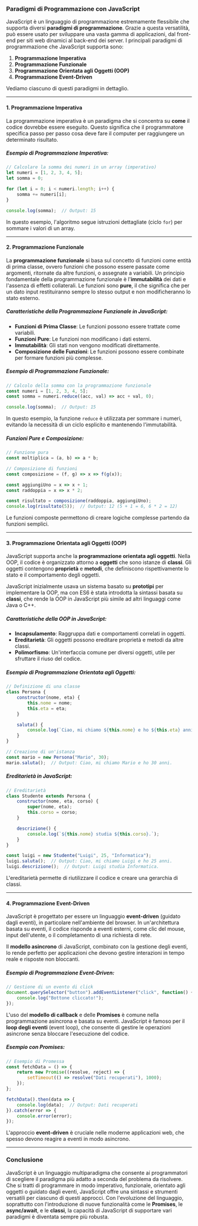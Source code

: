 ### Paradigmi di Programmazione con JavaScript

JavaScript è un linguaggio di programmazione estremamente flessibile che supporta diversi **paradigmi di programmazione**. Grazie a questa versatilità, può essere usato per sviluppare una vasta gamma di applicazioni, dal front-end per siti web dinamici al back-end dei server. I principali paradigmi di programmazione che JavaScript supporta sono:

1. **Programmazione Imperativa**
2. **Programmazione Funzionale**
3. **Programmazione Orientata agli Oggetti (OOP)**
4. **Programmazione Event-Driven**

Vediamo ciascuno di questi paradigmi in dettaglio.

---

#### 1. Programmazione Imperativa

La programmazione imperativa è un paradigma che si concentra su **come** il codice dovrebbe essere eseguito. Questo significa che il programmatore specifica passo per passo cosa deve fare il computer per raggiungere un determinato risultato.

##### Esempio di Programmazione Imperativa:

```javascript
// Calcolare la somma dei numeri in un array (imperativo)
let numeri = [1, 2, 3, 4, 5];
let somma = 0;

for (let i = 0; i < numeri.length; i++) {
    somma += numeri[i];
}

console.log(somma);  // Output: 15
```

In questo esempio, l'algoritmo segue istruzioni dettagliate (ciclo `for`) per sommare i valori di un array.

---

#### 2. Programmazione Funzionale

La **programmazione funzionale** si basa sul concetto di funzioni come entità di prima classe, ovvero funzioni che possono essere passate come argomenti, ritornate da altre funzioni, o assegnate a variabili. Un principio fondamentale della programmazione funzionale è l'**immutabilità** dei dati e l'assenza di effetti collaterali. Le funzioni sono **pure**, il che significa che per un dato input restituiranno sempre lo stesso output e non modificheranno lo stato esterno.

##### Caratteristiche della Programmazione Funzionale in JavaScript:
- **Funzioni di Prima Classe**: Le funzioni possono essere trattate come variabili.
- **Funzioni Pure**: Le funzioni non modificano i dati esterni.
- **Immutabilità**: Gli stati non vengono modificati direttamente.
- **Composizione delle Funzioni**: Le funzioni possono essere combinate per formare funzioni più complesse.

##### Esempio di Programmazione Funzionale:

```javascript
// Calcolo della somma con la programmazione funzionale
const numeri = [1, 2, 3, 4, 5];
const somma = numeri.reduce((acc, val) => acc + val, 0);

console.log(somma);  // Output: 15
```

In questo esempio, la funzione `reduce` è utilizzata per sommare i numeri, evitando la necessità di un ciclo esplicito e mantenendo l'immutabilità.

##### Funzioni Pure e Composizione:

```javascript
// Funzione pura
const moltiplica = (a, b) => a * b;

// Composizione di funzioni
const composizione = (f, g) => x => f(g(x));

const aggiungiUno = x => x + 1;
const raddoppia = x => x * 2;

const risultato = composizione(raddoppia, aggiungiUno);
console.log(risultato(5));  // Output: 12 (5 + 1 = 6, 6 * 2 = 12)
```

Le funzioni composte permettono di creare logiche complesse partendo da funzioni semplici.

---

#### 3. Programmazione Orientata agli Oggetti (OOP)

JavaScript supporta anche la **programmazione orientata agli oggetti**. Nella OOP, il codice è organizzato attorno a **oggetti** che sono istanze di **classi**. Gli oggetti contengono **proprietà** e **metodi**, che definiscono rispettivamente lo stato e il comportamento degli oggetti. 

JavaScript inizialmente usava un sistema basato su **prototipi** per implementare la OOP, ma con ES6 è stata introdotta la sintassi basata su **classi**, che rende la OOP in JavaScript più simile ad altri linguaggi come Java o C++.

##### Caratteristiche della OOP in JavaScript:
- **Incapsulamento**: Raggruppa dati e comportamenti correlati in oggetti.
- **Ereditarietà**: Gli oggetti possono ereditare proprietà e metodi da altre classi.
- **Polimorfismo**: Un'interfaccia comune per diversi oggetti, utile per sfruttare il riuso del codice.

##### Esempio di Programmazione Orientata agli Oggetti:

```javascript
// Definizione di una classe
class Persona {
    constructor(nome, eta) {
        this.nome = nome;
        this.eta = eta;
    }

    saluta() {
        console.log(`Ciao, mi chiamo ${this.nome} e ho ${this.eta} anni.`);
    }
}

// Creazione di un'istanza
const mario = new Persona("Mario", 30);
mario.saluta();  // Output: Ciao, mi chiamo Mario e ho 30 anni.
```

##### Ereditarietà in JavaScript:

```javascript
// Ereditarietà
class Studente extends Persona {
    constructor(nome, eta, corso) {
        super(nome, eta);
        this.corso = corso;
    }

    descrizione() {
        console.log(`${this.nome} studia ${this.corso}.`);
    }
}

const luigi = new Studente("Luigi", 25, "Informatica");
luigi.saluta();  // Output: Ciao, mi chiamo Luigi e ho 25 anni.
luigi.descrizione();  // Output: Luigi studia Informatica.
```

L'ereditarietà permette di riutilizzare il codice e creare una gerarchia di classi.

---

#### 4. Programmazione Event-Driven

JavaScript è progettato per essere un linguaggio **event-driven** (guidato dagli eventi), in particolare nell'ambiente del browser. In un'architettura basata su eventi, il codice risponde a eventi esterni, come clic del mouse, input dell'utente, o il completamento di una richiesta di rete.

Il **modello asincrono** di JavaScript, combinato con la gestione degli eventi, lo rende perfetto per applicazioni che devono gestire interazioni in tempo reale e risposte non bloccanti.

##### Esempio di Programmazione Event-Driven:

```javascript
// Gestione di un evento di click
document.querySelector("button").addEventListener("click", function() {
    console.log("Bottone cliccato!");
});
```

L'uso del **modello di callback** e delle **Promises** è comune nella programmazione asincrona e basata su eventi. JavaScript è famoso per il **loop degli eventi** (event loop), che consente di gestire le operazioni asincrone senza bloccare l'esecuzione del codice.

##### Esempio con Promises:

```javascript
// Esempio di Promessa
const fetchData = () => {
    return new Promise((resolve, reject) => {
        setTimeout(() => resolve("Dati recuperati"), 1000);
    });
};

fetchData().then(data => {
    console.log(data);  // Output: Dati recuperati
}).catch(error => {
    console.error(error);
});
```

L'approccio **event-driven** è cruciale nelle moderne applicazioni web, che spesso devono reagire a eventi in modo asincrono.

---

### Conclusione

JavaScript è un linguaggio multiparadigma che consente ai programmatori di scegliere il paradigma più adatto a seconda del problema da risolvere. Che si tratti di programmare in modo imperativo, funzionale, orientato agli oggetti o guidato dagli eventi, JavaScript offre una sintassi e strumenti versatili per ciascuno di questi approcci. Con l'evoluzione del linguaggio, soprattutto con l'introduzione di nuove funzionalità come le **Promises**, le **async/await**, e le **classi**, la capacità di JavaScript di supportare vari paradigmi è diventata sempre più robusta.